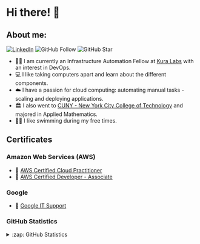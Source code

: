 # Hi there! 👋

## About me:

[![LinkedIn](https://img.shields.io/badge/--linkedin?label=LinkedIn&logo=LinkedIn&style=social)](https://www.linkedin.com/in/ibrahima-diallo-12d/)
![GitHub Follow](https://img.shields.io/github/followers/ibrahima1289.svg?style=social&label=Follow)
![GitHub Star](https://img.shields.io/github/stars/ibrahima1289?affiliations=OWNER%2CCOLLABORATOR&style=social&label=Star)


- :student:  I am currently an Infrastructure Automation Fellow at [Kura Labs](https://kuralabs.org/) with an interest in DevOps.
- :computer: I like taking computers apart and learn about the different components.
- :cloud: I have a passion for cloud computing: automating manual tasks - scaling and deploying applications.
- :classical_building: I also went to [CUNY - New York City College of Technology](http://www.citytech.cuny.edu/mathematics/) and majored in Applied Mathematics.
- :swimming_man: I like swimming during my free times.


## Certificates

### Amazon Web Services (AWS)

* 🥇 [AWS Certified Cloud Practitioner](https://github.com/ibrahima1289/kura-labs-academy/blob/main/certifications/aws-ccp/AWS%20Certified%20Cloud%20Practitioner%20certificate.pdf)
* 🥇 [AWS Certified Developer - Associate](https://github.com/ibrahima1289/kura-labs-academy/blob/main/certifications/aws-developer/AWS%20Certified%20Developer%20-%20Associate%20certificate.pdf)

### Google

* 🥇 [Google IT Support](https://github.com/ibrahima1289/kura-labs-academy/blob/main/certifications/google-IT-support/Google%20IT%20Support.pdf)

### GitHub Statistics
<details close>
<summary>:zap: GitHub Statistics</summary>
  <img src="https://github-readme-stats.vercel.app/api?username=ibrahima1289&show_icons=true&theme=nord" width="400px">
</details>
